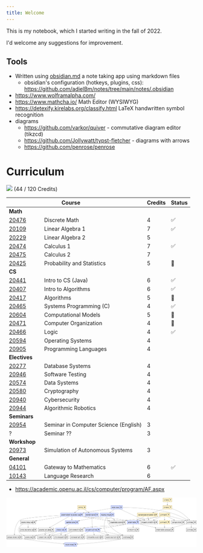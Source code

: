 ```yaml
---
title: Welcome
---
```


This is my notebook, which I started writing in the fall of 2022.

I'd welcome any suggestions for improvement.

## Tools 

- Written using [obsidian.md](https://obsidian.md/) a note taking app using markdown files
	- obsidian's configuration (hotkeys, plugins, css): https://github.com/adielBm/notes/tree/main/notes/.obsidian 
- https://www.wolframalpha.com/ 
- https://www.mathcha.io/ Math Editor (WYSIWYG)
- https://detexify.kirelabs.org/classify.html LaTeX handwritten symbol recognition
- diagrams
	- https://github.com/varkor/quiver - commutative diagram editor (tikzcd)
	- https://github.com/Jollywatt/typst-fletcher - diagrams with arrows
	- https://github.com/penrose/penrose 

# Curriculum

![](https://progress-bar.xyz/44/?scale=120&width=200&progress_color=00D26A)  (44 / 120 Credits)

|                                                             | Course                                  | Credits   | Status  |
| ----------------------------------------------------------- | --------------------------------------- | --------- | ------- |
| **Math**                                                    |                                         |           |         |
| [20476](https://www.openu.ac.il/courses/20476.htm)          | Discrete Math                           | 4         | ✅       |
| [20109](https://www.openu.ac.il/courses/20109.htm)          | Linear Algebra 1                        | 7         | ✅       |
| [20229](https://www.openu.ac.il/courses/20229.htm)          | Linear Algebra 2                        | 5         |         |
| [20474](https://www.openu.ac.il/courses/20474.htm)          | Calculus 1                              | 7         | ✅       |
| [20475](https://www.openu.ac.il/courses/20475.htm)          | Calculus 2                              | 7         |         |
| [20425](https://www.openu.ac.il/courses/20425.htm)          | Probability and Statistics              | 5         | 🔄️     |
| **CS**                                                      |                                         |           |         |
| [20441](https://www.openu.ac.il/courses/20441.htm)          | Intro to CS (Java)                      | 6         | ✅       |
| [20407](https://www.openu.ac.il/courses/20407.htm)          | Intro to Algorithms                     | 6         | ✅       |
| [20417](https://www.openu.ac.il/courses/20417.htm)          | Algorithms                              | 5         | 🔄️     |
| [20465](https://www.openu.ac.il/courses/20465.htm)          | Systems Programming (C)                 | 4         | ✅       |
| [20604](https://www.openu.ac.il/courses/20604.htm)          | Computational Models                    | 5         | 🔄️     |
| [20471](https://www.openu.ac.il/courses/20471.htm)          | Computer Organization                   | 4         | 🔄️     |
| [20466](https://www.openu.ac.il/courses/20466.htm)          | Logic                                   | 4         | ✅       |
| [20594](https://www.openu.ac.il/courses/20594.htm)          | Operating Systems                       | 4         |         |
| [20905](https://www.openu.ac.il/courses/20905.htm)          | Programming Languages                   | 4         |         |
| **Electives**                                               |                                         |           |         |
| [20277](https://www.openu.ac.il/courses/20277.htm)          | Database Systems                        | 4         |         |
| [20946](https://www.openu.ac.il/courses/20946.htm)          | Software Testing                        | 4         |         |
| [20574](https://www.openu.ac.il/courses/20574.htm)          | Data Systems                            | 4         |         |
| [20580](https://www.openu.ac.il/courses/20580.htm)          | Cryptography                            | 4         |         |
| [20940](https://www.openu.ac.il/courses/20940.htm)          | Cybersecurity                           | 4         |         |
| [20944](https://www.openu.ac.il/courses/20944.htm)          | Algorithmic Robotics                    | 4         |         |
| **Seminars**                                                |                                         |           |         |
| [20954](https://www.openu.ac.il/courses/20954.htm)          | Seminar in Computer Science (English)   | 3         |         |
| ?                                                           | Seminar ??                              | 3         |         |
| **Workshop**                                                |                                         |           |         |
| [20973](https://www.openu.ac.il/courses/20973.htm)          | Simulation of Autonomous Systems        | 3         |         |
| **General**                                                 |                                         |           |         |
| [04101](https://www.openu.ac.il/courses/04101.htm)          | Gateway to Mathematics                  | 6         | ✅       |
| [10143](https://www.openu.ac.il/courses/10143.htm)          | Language Research                       | 6         |         |

- https://academic.openu.ac.il/cs/computer/program/AF.aspx

![](https://raw.githubusercontent.com/adielBm/cs-course-dependencies/refs/heads/main/diagram.svg)
